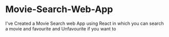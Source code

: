 # Movie-Search-Web-App
I've Created a Movie Search web App using React in which you can search a movie and favourite and Unfavourite if you want to  
